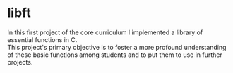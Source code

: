 # libft
In this first project of the core curriculum I implemented a library of essential functions in C.  
This project's primary objective is to foster a more profound understanding of these basic functions
among students and to put them to use in further projects.
